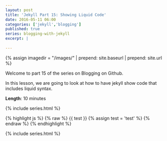 ```yaml
---
layout: post
title: 'Jekyll Part 15: Showing Liquid Code'
date: 2016-05-11 06:00
categories: ['jekyll','blogging']
published: true
series: blogging-with-jekyll
excerpt: |
    
---
```


{% assign imagedir = "/images/" | prepend: site.baseurl | prepend: site.url %}

Welcome to part 15 of the series on Blogging on Github.

In this lesson, we are going to look at how to have jekyll show code that includes liquid syntax.

**Length**: 10 minutes

{% include series.html %}

{% highlight js %}
    {% raw %}
        {{ test }}
        {% assign test = 'test' %}
    {% endraw %}
{% endhighlight %}

{% include series.html %}
